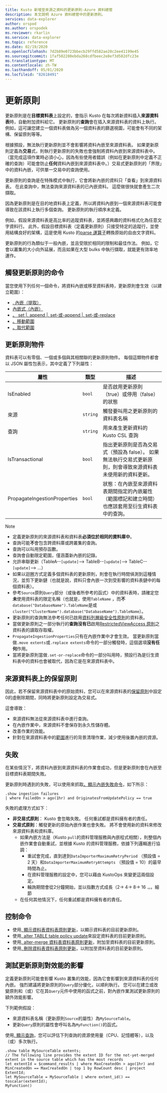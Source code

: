 ```yaml
---
title: Kusto 新增至來源之資料的更新原則-Azure 資料總管
description: 本文說明 Azure 資料總管中的更新原則。
services: data-explorer
author: orspod
ms.author: orspodek
ms.reviewer: rkarlin
ms.service: data-explorer
ms.topic: reference
ms.date: 02/19/2020
ms.openlocfilehash: 7d2b89e0723bbecb29ffd582ae20c2ee41199e45
ms.sourcegitcommit: 1faf502280ebda268cdfbeec2e8ef3d582dfc23e
ms.translationtype: MT
ms.contentlocale: zh-TW
ms.lasthandoff: 05/01/2020
ms.locfileid: "82618491"
---
```

# <a name="update-policy"></a>更新原則

更新原則是在**目標資料表**上設定的，會指示 Kusto 在每次將新資料插入**來源資料表**時，自動附加資料給它。 更新原則的**查詢**會在插入來源資料表的資料上執行。 例如，這可讓您建立一個資料表做為另一個資料表的篩選視圖，可能會有不同的架構、保留原則等等。

根據預設，無法執行更新原則並不會影響將資料內嵌至來源資料表。 如果更新原則定義為**交易**式，則執行更新原則的失敗也會強制將資料內嵌到來源資料表中。 （當完成這項作業時必須小心，因為有些使用者錯誤（例如在更新原則中定義不正確的查詢）可能會防止**任何**資料內嵌到來源資料表中。）交易式更新原則的「界限」中的資料內嵌，可供單一交易中的查詢使用。

更新原則的查詢是在特殊模式中執行，它會將新內嵌的資料只「查看」到來源資料表。 在此查詢中，無法查詢來源資料表的已內嵌資料。 這麼做很快就會產生二次擷取。

因為更新原則是在目的地資料表上定義，所以將資料內嵌到一個來源資料表可能會導致在該資料上執行多個查詢。 更新原則的執行順序未定義。

例如，假設來源資料表是高比率的追蹤資料表，並將感興趣的資料格式化為任意文字資料行。 此外，假設目標資料表（定義更新原則）只接受特定的追蹤行，並使用結構良好的架構，這是使用 Kusto 的[parse 運算子](../query/parseoperator.md)轉換原始的自由文字資料。

更新原則的行為類似于一般內嵌，並且受限於相同的限制和最佳作法。 例如，它會以叢集的大小向外延展，而且如果在大型 bulks 中執行擷取，就能更有效率地運作。

## <a name="commands-that-trigger-the-update-policy"></a>觸發更新原則的命令

當您使用下列任何一個命令，將資料內嵌或移至資料表時，更新原則會生效（以建立範圍）：

* [. 內嵌（提取）](../management/data-ingestion/ingest-from-storage.md)
* [內嵌式（內嵌）](../management/data-ingestion/ingest-inline.md)
* [。 set |. append |. set-或-append |. set-或-replace](../management/data-ingestion/ingest-from-query.md)
* [。移動範圍](../management/extents-commands.md#move-extents)
* [。取代範圍](../management/extents-commands.md#replace-extents)

## <a name="the-update-policy-object"></a>更新原則物件

資料表可以有零個、一個或多個與其相關聯的更新原則物件。
每個這類物件都會以 JSON 屬性包表示，其中定義了下列屬性：

|屬性 |類型 |描述  |
|---------|---------|----------------|
|IsEnabled                     |`bool`  |是否啟用更新原則（true）或停用（false）的狀態                                                                                                                               |
|來源                        |`string`|觸發要叫用之更新原則的資料表名稱                                                                                                                                 |
|查詢                         |`string`|用來產生更新資料的 Kusto CSL 查詢                                                                                                                           |
|IsTransactional               |`bool`  |指出更新原則是否為交易式（預設為 false）。 如果無法執行交易式更新原則，則會導致來源資料表未使用新的資料更新。   |
|PropagateIngestionProperties  |`bool`  |狀態：在內嵌至來源資料表期間指定的內嵌屬性（範圍標記和建立時間）也應該套用至衍生資料表中的查詢。                 |

> [!NOTE]
>
> * 定義更新原則的來源資料表和資料表**必須位於相同的資料庫中**。
> * 查詢可能**不**會包含跨資料庫或跨叢集的查詢。
> * 查詢可以叫用預存函數。
> * 查詢會自動限定範圍，僅涵蓋新內嵌的記錄。
> * 允許串聯更新（TableA--`[update]`--> TableB--`[update]`--> TableC--`[update]`--> ...）
> * 如果以迴圈方式定義多個資料表的更新原則，則會在執行時間偵測到這種情況，並剪下更新鏈（也就是說，資料只會內嵌一次到受影響的資料表鏈中的每個資料表）。
> * 參考`Source`原則`Query`部分（或後者所參考的函式）中的資料表時，請確定您**未**使用資料表的限定名稱（也就是，使用`TableName` ，而**不** `database("DatabaseName").TableName`是或`cluster("ClusterName").database("DatabaseName").TableName`）。
> * 更新原則的查詢無法參考任何已啟用[資料列層級安全性原則](./rowlevelsecuritypolicy.md)的資料表。
> * 當做更新原則之一部分執行的**查詢沒有已**啟用[RestrictedViewAccess 原則](restrictedviewaccesspolicy.md)之資料表的讀取存取權。
> * `PropagateIngestionProperties`只有在內嵌作業中才會生效。 當更新原則當做`.move extents`或`.replace extents`命令的一部分觸發時，這個選項**沒有任何**作用。
> * 當將更新原則當做`.set-or-replace`命令的一部分叫用時，預設行為是衍生資料表中的資料也會被取代，因為它是在來源資料表中。

## <a name="retention-policy-on-the-source-table"></a>來源資料表上的保留原則

因此，若不保留來源資料表中的原始資料，您可以在來源資料表的[保留原則](retentionpolicy.md)中設定0的虛刪除期間，同時將更新原則設定為交易式。

這會導致：
* 來源資料無法從來源資料表中進行查詢。
* 在內嵌作業中，來源資料不會保存到永久性儲存體。
* 改善作業的效能。
* 針對在來源資料表中的[範圍](../management/extents-overview.md)進行的背景清理作業，減少使用後置內嵌的資源。

## <a name="failures"></a>失敗

在某些情況下，將資料內嵌到來源資料表的作業會成功，但是更新原則會在內嵌至目標資料表期間失敗。

更新原則時遇到的失敗，可以使用來抓取[。顯示內嵌失敗命令](../management/ingestionfailures.md)，如下所示：
 
```kusto
.show ingestion failures 
| where FailedOn > ago(1hr) and OriginatesFromUpdatePolicy == true
```

失敗的處理方式如下：

* **非交易式原則**： Kusto 會忽略失敗。 任何重試都是資料擁有者的責任。  
* **交易式原則**：觸發更新的原始內嵌作業也會失敗。 將不會使用新的資料來修改來源資料表和資料庫。
  * 如果內嵌方法是（Kusto `pull`的資料管理服務與內嵌程式相關），則整個內嵌作業會自動重試，並根據 Kusto 的資料管理服務，依據下列邏輯進行協調：
    * 重試會完成，直到達到`DataImporterMaximumRetryPeriod` （預設值 = 2 天）和`DataImporterMaximumRetryAttempts` （預設值 = 10）的最早時間為止。
    * 在資料管理服務的設定中，您可以藉由 KustoOps 來變更這兩個設定。
    * 輪詢期間會從2分鐘開始，並以指數方式成長（2-> 4-> 8-> 16 .。。細節
  * 在任何其他情況下，任何重試都是資料擁有者的責任。



## <a name="control-commands"></a>控制命令

* 使用[. 顯示資料表資料表原則更新](../management/update-policy.md#show-update-policy)，以顯示資料表的目前更新原則。
* 使用[. alter TABLE table policy update](../management/update-policy.md#alter-update-policy)來設定資料表的目前更新原則。
* 使用[. alter-merge 資料表資料表原則更新](../management/update-policy.md#alter-merge-table-table-policy-update)，附加至資料表的目前更新原則。
* 使用[. 刪除資料表資料表原則更新](../management/update-policy.md#delete-table-table-policy-update)，以附加至資料表的目前更新原則。

## <a name="testing-an-update-policys-performance-impact"></a>測試更新原則對效能的影響

定義更新原則可能會影響 Kusto 叢集的效能，因為它會影響到來源資料表的任何內嵌。 強烈建議將更新原則的`Query`部分優化，以順利執行。
您可以在建立或改變原則和（或）它在其`Query`元件中使用的函式之前，對內嵌作業測試更新原則的額外效能影響。

下列範例假設：

* 來源資料表名稱（更新原則`Source`的屬性）為`MySourceTable`。
* 更新`Query`原則的屬性會呼叫名為`MyFunction()`的函式。

使用[. 顯示查詢](../management/queries.md)，您可以評估下列查詢的資源使用量（CPU、記憶體等），以及（或）多次執行。

```kusto
.show table MySourceTable extents;
// The following line provides the extent ID for the not-yet-merged extent in the source table which has the most records
let extentId = $command_results | where MaxCreatedOn > ago(1hr) and MinCreatedOn == MaxCreatedOn | top 1 by RowCount desc | project ExtentId;
let MySourceTable = MySourceTable | where extent_id() == toscalar(extentId);
MyFunction()
```